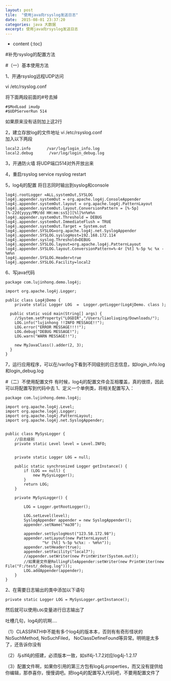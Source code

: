 ```yaml
---
layout: post
tile:  "使用java向rsyslog发送日志"
date:  2015-08-01 23:37:20
categories: java 大数据 
excerpt: 使用java向rsyslog发送日志
---
```


* content
{:toc}




#补充rsyslog的配置方法

#（一）基本使用方法

1、开通rsyslog远程UDP访问

 vi /etc/rsyslog.conf  
 
将下面两段前面的#号去掉

	#$ModLoad imudp  
	#$UDPServerRun 514  

如果原来没有话则加上这2行

2，建立存放log的文件地址
 vi /etc/rsyslog.conf  
加入以下两段

	local2.info       /var/log/login_info.log  
	local2.debug       /var/log/login_debug.log  


3，开通防火墙
将UDP端口514对外开放出来
 
4，重启rsyslog
	 service rsyslog restart  


5，log4j的配置
将日志同时输出到syslog和console

	log4j.rootLogger =ALL,systemOut,SYSLOG
	log4j.appender.systemOut = org.apache.log4j.ConsoleAppender 
	log4j.appender.systemOut.layout = org.apache.log4j.PatternLayout 
	log4j.appender.systemOut.layout.ConversionPattern = [%-5p][%-22d{yyyy/MM/dd HH:mm:ssS}][%l]%n%m%n 
	log4j.appender.systemOut.Threshold = DEBUG 
	log4j.appender.systemOut.ImmediateFlush = TRUE 
	log4j.appender.systemOut.Target = System.out 
	log4j.appender.SYSLOG=org.apache.log4j.net.SyslogAppender  
	log4j.appender.SYSLOG.syslogHost=192.168.172.114
	log4j.appender.syslog.Threshold=DEBUG  
	log4j.appender.SYSLOG.layout=org.apache.log4j.PatternLayout  
	log4j.appender.SYSLOG.layout.ConversionPattern=%-4r [%t] %-5p %c %x - %m%n  
	log4j.appender.SYSLOG.Header=true
	log4j.appender.SYSLOG.Facility=local2   


6、写java代码

	package com.lujinhong.demo.log4j;
	
	import org.apache.log4j.Logger;
	
	public class Log4jDemo {
	    private static Logger LOG  =  Logger.getLogger(Log4jDemo. class );
	
	  public static void main(String[] args) {
	    //System.setProperty("LOGDIR","/Users/liaoliuqing/Downloads/");
	    LOG.info("lujinhong !!INFO MESSAGE!!");
	    LOG.error("ERROR MESSAGE!!!!");
	    LOG.debug("DEBUG MESSAGE!");
	    LOG.warn("WARN MESSAGE!!");
	    
	    new MyJavaClass().adder(2, 3);
	  }
	}


7，运行应用程序，可以在/var/log下看到不同级别的日志信息，如login_info.log和login_debug.log

#（二）不使用配置文件
有时候，log4j的配置文件会互相覆盖，真的很烦，因此可以将配置写到代码中去
1、定义一个单例类，将相关配置写入：

	package com.lujinhong.demo.log4j;
	
	import org.apache.log4j.Level;
	import org.apache.log4j.Logger;
	import org.apache.log4j.PatternLayout;
	import org.apache.log4j.net.SyslogAppender;
	
	
	public class MySysLogger {
		//日志级别
		private static Level level = Level.INFO;
	
	
		private static Logger LOG = null;
	
		public static synchronized Logger getInstance() {
			if (LOG == null) {
				new MySysLogger();
			}
			return LOG;
		}
	
		private MySysLogger() {
	
			LOG = Logger.getRootLogger();
			
			LOG.setLevel(level);
			SyslogAppender appender = new SyslogAppender();
			appender.setName("ma30");
	
			appender.setSyslogHost("123.58.172.98");
			appender.setLayout(new PatternLayout(
					"%r [%t] %-5p %c%x: - %m%n"));
			appender.setHeader(true);
			appender.setFacility("local7");
			//appender.setWriter(new PrintWriter(System.out));
			//如果是文件是RollingFileAppender:setWriter(new PrintWriter(new File("F:/test/_debug.log")));
			LOG.addAppender(appender);
		}
	}

2、在需要日志输出的类中添加以下语句

	private static Logger LOG = MySysLogger.getInstance();

然后就可以使用`LOG`变量进行日志输出了

吐槽几句，log4j的坑啊....

（1）CLASSPATH中不能有多个log4j的版本本，否则有有奇形怪状的NoSuchMethod, NoSuchFiled， NoClassDefineFound等异常。明明是太多了，还告诉你没有

（2）与slf4j的搭建，必须版本一致，如slf4j-1.7.2对应log4j-1.2.17

（3）配置文件啊，如果你引用的第三方包有log4j.properties，而又没有提供给你编辑，那恭喜你，慢慢调吧。把log4j的配置写入代码吧，不要用配置文件了
